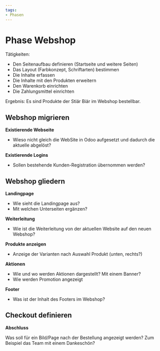 ```yaml
---
tags:
- Phasen
---
```

# Phase Webshop

Tätigkeiten:

* Den Seitenaufbau definieren (Startseite und weitere Seiten)
* Das Layout (Farbkonzept, Schriftarten) bestimmen
* Die Inhalte erfassen
* Die Inhalte mit den Produkten erweitern
* Den Warenkorb einrichten
* Die Zahlungsmittel einrichten

Ergebnis: Es sind Produkte der Stiär Biär im Webshop bestellbar.

## Webshop migrieren

**Existierende Webseite**

- Wieso nicht gleich die WebSite in Odoo aufgesetzt und dadurch die aktuelle abgelöst?

**Existierende Logins**

-  Sollen bestehende Kunden-Registration übernommen werden?

## Webshop gliedern

**Landingpage**

* Wie sieht die Landingpage aus?
* Mit welchen Unterseiten ergänzen?

**Weiterleitung**

- Wie ist die Weiterleitung von der aktuellen Website auf den neuen Webshop?

**Produkte anzeigen**

- Anzeige der Varianten nach Auswahl Produkt (unten, rechts?)

**Aktionen**

- Wie und wo werden Aktionen dargestellt? Mit einem Banner?
- Wie werden Promotion angezeigt

**Footer**

- Was ist der Inhalt des Footers im Webshop?

## Checkout definieren

**Abschluss**

Was soll für ein Bild/Page nach der Bestellung angezeigt werden? Zum Beispiel das Team mit einem Dankeschön?